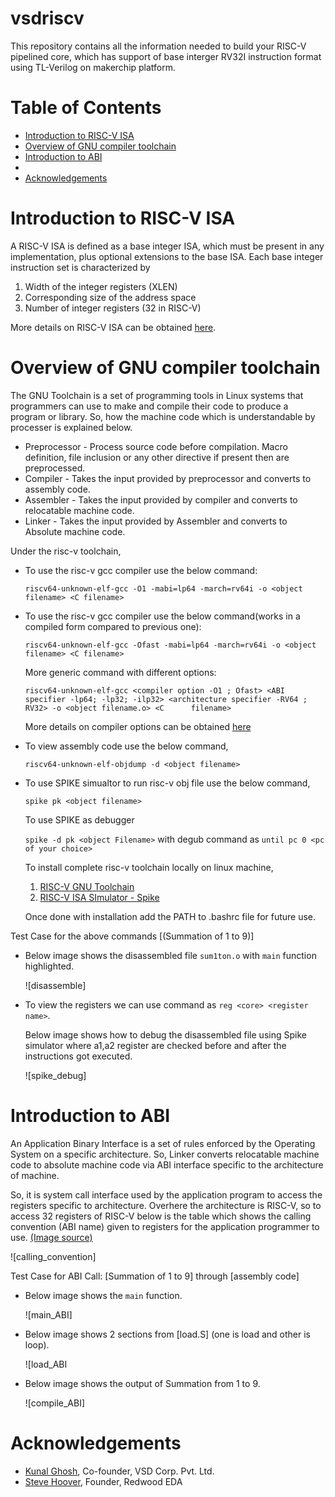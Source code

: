 # vsdriscv

This repository contains all the information needed to build your RISC-V pipelined core, which has support of base interger RV32I instruction format using TL-Verilog on makerchip platform.

# Table of Contents
- [Introduction to RISC-V ISA](#introduction-to-risc-v-isa)
- [Overview of GNU compiler toolchain](#overview-of-gnu-compiler-toolchain)
- [Introduction to ABI](#introduction-to-abi)
- 
- [Acknowledgements](#acknowledgements)

# Introduction to RISC-V ISA 

A RISC-V ISA is defined as a base integer ISA, which must be present in any implementation, plus optional extensions to the base ISA. Each base integer instruction set is characterized by
  1. Width of the integer registers (XLEN) 
  2. Corresponding size of the address space
  3. Number of integer registers (32 in RISC-V)

More details on RISC-V ISA can be obtained [here](https://github.com/riscv/riscv-isa-manual/releases/download/draft-20200727-8088ba4/riscv-spec.pdf).

# Overview of GNU compiler toolchain

The GNU Toolchain is a set of programming tools in Linux systems that programmers can use to make and compile their code to produce a program or library. So, how the machine code which is understandable by processer is explained below.

  * Preprocessor - Process source code before compilation. Macro definition, file inclusion or any other directive if present then are preprocessed. 
  * Compiler - Takes the input provided by preprocessor and converts to assembly code.
  * Assembler - Takes the input provided by compiler and converts to relocatable machine code.
  * Linker - Takes the input provided by Assembler and converts to Absolute machine code.

Under the risc-v toolchain, 
  * To use the risc-v gcc compiler use the below command:
  
     `riscv64-unknown-elf-gcc -O1 -mabi=lp64 -march=rv64i -o <object filename> <C filename>`
  
  * To use the risc-v gcc compiler use the below command(works in a compiled form compared to previous one):

    `riscv64-unknown-elf-gcc -Ofast -mabi=lp64 -march=rv64i -o <object filename> <C filename>`

    More generic command with different options:

    `riscv64-unknown-elf-gcc <compiler option -O1 ; Ofast> <ABI specifier -lp64; -lp32; -ilp32> <architecture specifier -RV64 ; RV32> -o <object filename.o> <C      filename>`

    More details on compiler options can be obtained [here](https://www.sifive.com/blog/all-aboard-part-1-compiler-args)

  * To view assembly code use the below command,
    
    `riscv64-unknown-elf-objdump -d <object filename>`
    
  * To use SPIKE simualtor to run risc-v obj file use the below command,
  
    `spike pk <object filename>`
    
    To use SPIKE as debugger
    
    `spike -d pk <object Filename>` with degub command as `until pc 0 <pc of your choice>`

    To install complete risc-v toolchain locally on linux machine,
      1. [RISC-V GNU Toolchain](http://hdlexpress.com/RisKy1/How2/toolchain/toolchain.html)
      2. [RISC-V ISA SImulator - Spike](https://github.com/kunalg123/riscv_workshop_collaterals)
    
    Once done with installation add the PATH to .bashrc file for future use.

Test Case for the above commands [(Summation of 1 to 9)]

  * Below image shows the disassembled file `sum1ton.o` with `main` function highlighted.

    ![disassemble]

  * To view the registers we can use command as `reg <core> <register name>`. 

    Below image shows how to debug the disassembled file using Spike simulator where a1,a2 register are checked before and after the instructions got executed.

    ![spike_debug]

# Introduction to ABI

An Application Binary Interface is a set of rules enforced by the Operating System on a specific architecture. So, Linker converts relocatable machine code to absolute machine code via ABI interface specific to the architecture of machine.

So, it is system call interface used by the application program to access the registers specific to architecture. Overhere the architecture is RISC-V, so to access 32 registers of RISC-V below is the table which shows the calling convention (ABI name) given to registers for the application programmer to use.
[(Image source)](https://riscv.org/wp-content/uploads/2015/01/riscv-calling.pdf)

![calling_convention]

Test Case for ABI Call: [Summation of 1 to 9] through [assembly code]

  * Below image shows the `main` function.

    ![main_ABI]

  * Below image shows 2 sections from [load.S] (one is load and other is loop).

    ![load_ABI

  * Below image shows the output of Summation from 1 to 9.

    ![compile_ABI]

# Acknowledgements
- [Kunal Ghosh](https://github.com/kunalg123), Co-founder, VSD Corp. Pvt. Ltd.
- [Steve Hoover](https://github.com/stevehoover), Founder, Redwood EDA
